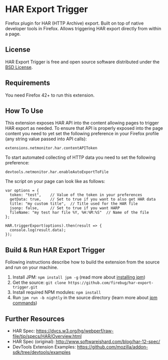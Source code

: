# HAR Export Trigger
Firefox plugin for HAR (HTTP Archive) export. Built on top of native
developer tools in Firefox. Allows triggering HAR export directly
from within a page.

License
-------
HAR Export Trigger is free and open source software distributed under the
[BSD License](https://github.com/firebug/har-export-trigger/blob/master/license.txt).

Requirements
------------
You need Firefox 42+ to run this extension.

How To Use
----------
This extension exposes HAR API into the content allowing pages to trigger
HAR export as needed. To ensure that API is properly exposed into the
page content you need to yet set the following preference
in your Firefox profile (any string value passed into API calls):

`extensions.netmonitor.har.contentAPIToken`

To start automated collecting of HTTP data you need to set
the following preference:

`devtools.netmonitor.har.enableAutoExportToFile`

The script on your page can look like as follows:

```
var options = {
  token: "test",    // Value of the token in your preferences
  getData: true,    // Set to true if you want to also get HAR data
  title: "my custom title",  // Title used for the HAR file
  jsonp: false,     // Set to true if you want HARP
  fileName: "my test har file %Y, %H:%M:%S"  // Name of the file
};

HAR.triggerExport(options).then(result => {
  console.log(result.data);
});
```

Build & Run HAR Export Trigger
------------------------------
Following instructions describe how to build the extension
from the source and run on your machine.

1. Install JPM: `npm install jpm -g` (read more about [installing jpm](https://developer.mozilla.org/en-US/Add-ons/SDK/Tools/jpm#Installation))
2. Get the source: `git clone https://github.com/firebug/har-export-trigger.git`
3. Install required NPM modules: `npm install`
4. Run `jpm run -b nightly` in the source directory (learn more about [jpm commands](https://developer.mozilla.org/en-US/Add-ons/SDK/Tools/jpm#Command_reference))

Further Resources
-----------------
* HAR Spec: https://dvcs.w3.org/hg/webperf/raw-file/tip/specs/HAR/Overview.html
* HAR Spec (original): http://www.softwareishard.com/blog/har-12-spec/
* DevTools Extension Examples: https://github.com/mozilla/addon-sdk/tree/devtools/examples
